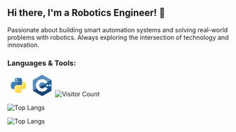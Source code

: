 ## Hi there, I'm a Robotics Engineer! 🤖

Passionate about building smart automation systems and solving real-world problems with robotics. Always exploring the intersection of technology and innovation.

### Languages & Tools:
<code><img height="50" src="https://raw.githubusercontent.com/github/explore/main/topics/python/python.png"></code>
<code><img height="50" src="https://raw.githubusercontent.com/github/explore/main/topics/cpp/cpp.png"></code>
![Visitor Count](https://komarev.com/ghpvc/?username=CottontailRabbit)

![Top Langs](https://github-readme-stats.vercel.app/api/top-langs/?username=CottontailRabbit&layout=compact)

![Top Langs](https://github-readme-stats.vercel.app/api/top-langs/?username=Kim-Hongcheol&layout=compact)
